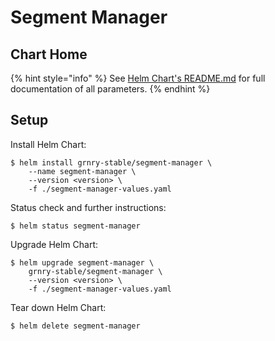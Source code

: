 # Segment Manager

## Chart Home

{% hint style="info" %}
See [Helm Chart's README.md](https://github.com/syncier/grnry-segment-manager/tree/master/helm) for full documentation of all parameters.
{% endhint %}

## Setup

Install Helm Chart:

```
$ helm install grnry-stable/segment-manager \
    --name segment-manager \
    --version <version> \
    -f ./segment-manager-values.yaml
```

Status check and further instructions:

```text
$ helm status segment-manager
```

Upgrade Helm Chart: 

```text
$ helm upgrade segment-manager \
    grnry-stable/segment-manager \
    --version <version> \
    -f ./segment-manager-values.yaml
```

Tear down Helm Chart:

```text
$ helm delete segment-manager
```

